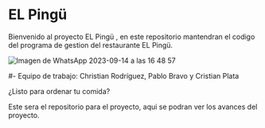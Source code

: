 # EL Pingü

Bienvenido al proyecto EL Pingü , en este repositorio mantendran el codigo del programa de gestion del restaurante EL Pingü.

![Imagen de WhatsApp 2023-09-14 a las 16 48 57](https://github.com/ChisCurubo/Food-Upb/assets/128336431/31c97f7b-d298-4132-b815-10e8fd9a5520)


#- Equipo de trabajo: Christian Rodríguez, Pablo Bravo y Cristian Plata 

¿Listo para ordenar tu comida?

Este sera el repositorio para el proyecto, aqui se podran ver los avances del proyecto. 

